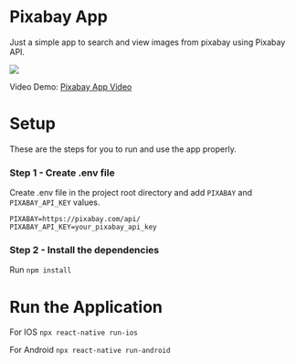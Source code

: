 # Pixabay App

Just a simple app to search and view images from pixabay using Pixabay API.

![](https://i.ibb.co/ZdLKy8X/Untitled-design.png)


Video Demo: [Pixabay App Video](https://drive.google.com/file/d/1Wm7Kd7uRhEIdOgzeGxpW_wVK84YcIqNX/view?usp=sharing)


# Setup

These are the steps for you to run and use the app properly.

### Step 1 - Create .env file
Create .env file in the project root directory and add `PIXABAY` and `PIXABAY_API_KEY` values.
````
PIXABAY=https://pixabay.com/api/
PIXABAY_API_KEY=your_pixabay_api_key
````

### Step 2 - Install the dependencies
Run `npm install`

# Run the Application

For IOS
`npx react-native run-ios`

For Android
`npx react-native run-android`

